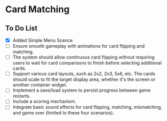 # Card Matching 



## To Do List 
- [x] Added Simple Menu Scence
- [ ] Ensure smooth gameplay with animations for card flipping and matching.
- [ ] The system should allow continuous card flipping without requiring users to wait for card comparisons to finish before selecting additional cards.
- [ ] Support various card layouts, such as 2x2, 2x3, 5x6, etc. The cards should scale to fit the
target display area, whether it's the screen or another container widget.
- [ ] Implement a save/load system to persist progress between game restarts.
- [ ] Include a scoring mechanism.
- [ ] Integrate basic sound effects for card flipping, matching, mismatching, and game over
(limited to these four scenarios).